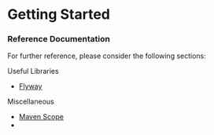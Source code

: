# Getting Started

### Reference Documentation

For further reference, please consider the following sections:

Useful Libraries
* [Flyway](https://www.baeldung.com/database-migrations-with-flyway)

Miscellaneous
* [Maven Scope](https://www.baeldung.com/maven-dependency-scopes)
* 